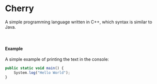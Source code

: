 # Cherry
A simple programming language written in C++, which syntax is similar to Java.
<br>
<br>
<br>
#### Example
A simple example of printing the text in the console:
```javascript
public static void main() {
    System.log("Hello World");
}
```
